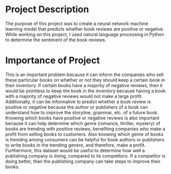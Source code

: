 # Project Description
The purpose of this project was to create a neural network machine learning model that predicts whether book reviews are positive or negative. While working on this project, I used natural language processing in Python to determine the sentiment of the book reviews. 

# Importance of Project
This is an important problem because it can inform the companies who sell these particular books on whether or not they should keep a certain book in their inventory. If certain books have a majority of negative reviews, then it would be pointless to keep the book in the inventory because having a book with a majority of negative reviews would not make a large profit. Additionally, it can be informative to predict whether a book review is positive or negative because the author or publishers of a book can understand how to improve the storyline, grammar, etc. of a future book. Knowing which books have positive or negative reviews is also important because it can help determine which genre (romance, thriller, mystery) of books are trending with positive reviews, benefiting companies who make a profit from selling books to customers. Also knowing which genre of books is trenidng among consumers can be helpful for book authors or publishers to write books in the trending genere, and therefore, make a profit. Furthermore, this dataset would be useful to determine how well a publishing company is doing, compared to its competitors. If a competitor is doing better, than the publishing company can take steps to improve their books.


